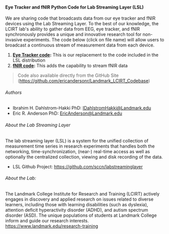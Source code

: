 #### Eye Tracker and fNIR Python Code for Lab Streaming Layer (LSL) ####

We are sharing code that broadcasts data from our eye tracker and fNIR devices using the Lab Streaming Layer. To the best of our knowledge, the LCIRT lab's ability to gather data from EEG, eye tracker, and fNIR synchronously provides a unique and innovative research tool for non-invasive experiments. The code below (click on file name) will allow users to broadcast a continuous stream of measurement data from each device. 
1. **[Eye Tracker code](/LCIRT_fNIR_LSL.py):** This is our replacement to the code included in the LSL distribution
2. **[fNIR code](/LCIRT_EyelinkSync_LSL.py):** This adds the capability to stream fNIR data
> Code also available directly from the GitHub Site (https://github.com/ericandersonr/Landmark_LCIRT_Codebase)


###### Authors ######
  + Ibrahim H. Dahlstrom-Hakki PhD: <IDahlstromHakki@Landmark.edu>
  + Eric R. Anderson PhD: <EricAnderson@Landmark.edu>

###### About the Lab Streaming Layer
The lab streaming layer (LSL) is a system for the unified collection of measurement time series in research experiments 
that handles both the networking, time-synchronization, (near-) real-time access as well as optionally the centralized collection, 
viewing and disk recording of the data.
  + LSL Github Project: https://github.com/sccn/labstreaminglayer

###### About the Lab:
The Landmark College Institute for Research and Training (LCIRT) actively engages in discovery and applied research on 
issues related to diverse learners, including those with learning disabilities (such as dyslexia), attention deficit 
hyperactivity disorder (ADHD), and autism spectrum disorder (ASD). The unique populations of students at Landmark College 
inform and guide our research interests. https://www.landmark.edu/research-training
